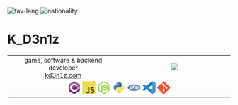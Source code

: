 ![fav-lang](https://img.shields.io/badge/favourite%20language-C%23-blueviolet)
![nationality](https://img.shields.io/badge/nationality-ukrainian-yellow)

# K_D3n1z

<table>
  <tr>
    <td align=center width=50%>
      game, software & backend developer<br>
      <a href="http://kd3n1z.com">kd3n1z.com</a>
    </td>
    <td width=50% align=center>
      <img src="https://github-readme-stats.vercel.app/api/top-langs/?username=KD3n1z&layout=compact">
    </td>
  </tr>
  <tr>
    <td align=center colspan=2>
      <img width=30 src="https://raw.githubusercontent.com/devicons/devicon/master/icons/csharp/csharp-original.svg">
      <img width=30 src="https://raw.githubusercontent.com/devicons/devicon/master/icons/javascript/javascript-original.svg">
      <img width=30 src="https://raw.githubusercontent.com/devicons/devicon/master/icons/nodejs/nodejs-original.svg">
      <img width=30 src="https://raw.githubusercontent.com/devicons/devicon/master/icons/python/python-original.svg">
      <img width=30 src="https://raw.githubusercontent.com/devicons/devicon/master/icons/php/php-plain.svg">
      <img width=30 src="https://raw.githubusercontent.com/devicons/devicon/master/icons/vscode/vscode-original.svg">
      <img width=30 src="https://raw.githubusercontent.com/devicons/devicon/master/icons/git/git-original.svg">
    </td>
  </tr>
</table>

